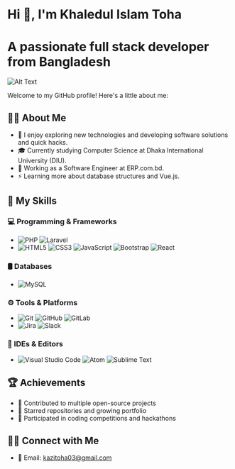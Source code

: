 # Hi 👋, I'm Khaledul Islam Toha
##
# A passionate full stack developer from Bangladesh

![Alt Text](https://user-images.githubusercontent.com/48678280/88862734-4903af80-d201-11ea-968b-9c939d88a37c.gif)

Welcome to my GitHub profile! Here's a little about me:

## 🧑‍💻 About Me
- 🤔   I enjoy exploring new technologies and developing software solutions and quick hacks.
- 🎓   Currently studying Computer Science at Dhaka International University (DIU).
- 💼   Working as a Software Engineer at ERP.com.bd.
- ⚡   Learning more about database structures and Vue.js.

## 🚀 My Skills

### 💻 Programming & Frameworks
- ![PHP](https://img.shields.io/badge/-PHP-777BB4?logo=php&logoColor=white&style=flat-square) ![Laravel](https://img.shields.io/badge/-Laravel-FF2D20?logo=laravel&logoColor=white&style=flat-square)
- ![HTML5](https://img.shields.io/badge/-HTML5-E34F26?logo=html5&logoColor=white&style=flat-square) ![CSS3](https://img.shields.io/badge/-CSS3-1572B6?logo=css3&logoColor=white&style=flat-square) ![JavaScript](https://img.shields.io/badge/-JavaScript-F7DF1E?logo=javascript&logoColor=black&style=flat-square) ![Bootstrap](https://img.shields.io/badge/-Bootstrap-7952B3?logo=bootstrap&logoColor=white&style=flat-square) ![React](https://img.shields.io/badge/-React-61DAFB?logo=react&logoColor=black&style=flat-square)

### 🛢 Databases
- ![MySQL](https://img.shields.io/badge/-MySQL-4479A1?logo=mysql&logoColor=white&style=flat-square)

### ⚙️ Tools & Platforms
- ![Git](https://img.shields.io/badge/-Git-F05032?logo=git&logoColor=white&style=flat-square) ![GitHub](https://img.shields.io/badge/-GitHub-181717?logo=github&logoColor=white&style=flat-square) ![GitLab](https://img.shields.io/badge/-GitLab-FC6D26?logo=gitlab&logoColor=white&style=flat-square)
- ![Jira](https://img.shields.io/badge/-Jira-0052CC?logo=jira&logoColor=white&style=flat-square) ![Slack](https://img.shields.io/badge/-Slack-4A154B?logo=slack&logoColor=white&style=flat-square)

### 🔧 IDEs & Editors
- ![Visual Studio Code](https://img.shields.io/badge/-VS%20Code-007ACC?logo=visual-studio-code&logoColor=white&style=flat-square) ![Atom](https://img.shields.io/badge/-Atom-66595C?logo=atom&logoColor=white&style=flat-square) ![Sublime Text](https://img.shields.io/badge/-Sublime%20Text-FF9800?logo=sublime-text&logoColor=white&style=flat-square)

## 🏆 Achievements
- 🥇 Contributed to multiple open-source projects
- 🌟 Starred repositories and growing portfolio
- 🏅 Participated in coding competitions and hackathons

## 🤝🏻 Connect with Me
- 📧 Email: [kazitoha03@gmail.com](mailto:kazitoha03@gmail.com)
